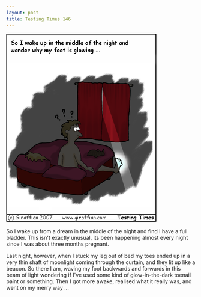 ```yaml
---
layout: post
title: Testing Times 146
---
```

<img src="/images/tt0146.png">

So I wake up from a dream in the middle of the night and find I have a full bladder. This isn't exactly unusual, its been happening almost every night since I was about three months pregnant.


Last night, however, when I stuck my leg out of bed my toes ended up in a very thin shaft of moonlight coming through the curtain, and they lit up like a beacon. So there I am, waving my foot backwards and forwards in this beam of light wondering if I've used some kind of glow-in-the-dark toenail paint or something. Then I got more awake, realised what it really was, and went on my merry way ... 